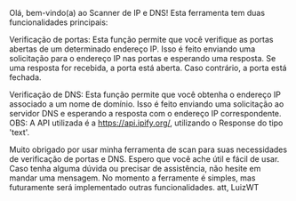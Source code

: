 Olá, bem-vindo(a) ao Scanner de IP e DNS! Esta ferramenta tem duas funcionalidades principais:

Verificação de portas: Esta função permite que você verifique as portas abertas de um determinado endereço IP. Isso é feito enviando uma solicitação para o endereço IP nas portas e esperando uma resposta. Se uma resposta for recebida, a porta está aberta. Caso contrário, a porta está fechada.

Verificação de DNS: Esta função permite que você obtenha o endereço IP associado a um nome de domínio. Isso é feito enviando uma solicitação ao servidor DNS e esperando a resposta com o endereço IP correspondente. 
OBS: A API utilizada é a https://api.ipify.org/, utilizando o Response do tipo 'text'.

Muito obrigado por usar minha ferramenta de scan para suas necessidades de verificação de portas e DNS. Espero que você ache útil e fácil de usar. Caso tenha alguma dúvida ou precisar de assistência, não hesite em mandar uma mensagem.
No momento a ferramente é simples, mas futuramente será implementado outras funcionalidades.
                                                                    att, LuizWT
